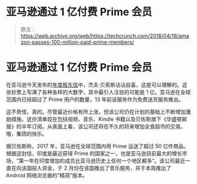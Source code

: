 # 亚马逊通过 1 亿付费 Prime 会员

> 原文：<https://web.archive.org/web/https://techcrunch.com/2018/04/18/amazon-passes-100-million-paid-prime-members/>

# 亚马逊通过 1 亿付费 Prime 会员

在亚马逊今天发布的[年度股东信](https://web.archive.org/web/20230307201805/https://www.sec.gov/Archives/edgar/data/1018724/000119312518121161/d456916dex991.htm)中，杰夫·贝索斯沾沾自喜，这是可以理解的。这张钞票上写满了各种各样的大数字，其中最引人注目的可能是 1 亿。亚马逊在全球范围内已经超过了 Prime 用户的数量，13 年前该服务作为免费送货服务推出。

这不奇怪，真的。尽管最近价格有所上涨，但该公司仍在计划的基础上不断增加激励措施。这份清单现在包括视频、音乐、Kindle 书籍以及贝佐斯旗下《华盛顿邮报》的半年订阅。从表面上看，该公司还将在不久的将来增加全食超市的交易。哦，集团的快乐。

据贝佐斯称，2017 年，亚马逊在全球范围内用 Prime 运送了超过 50 亿件商品。根据这封信，印度是最近获得 Prime 的国家之一，也是亚马逊目前最大的增长市场，“第一年在印度增加的成员比亚马逊历史上任何一个地区都多”。该公司最近一直在向该国投入资金，于 2 月份在该国推出了音乐服务，并于本周推出了 Android 网络浏览器的“精简”版本。